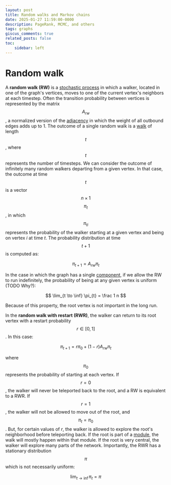 ```yaml
---
layout: post
title: Random walks and Markov chains
date: 2025-01-27 11:59:00-0000
description: PageRank, MCMC, and others
tags: graphs
giscus_comments: true
related_posts: false
toc:
    sidebar: left
---
```


# Random walk

A **random walk (RW)** is a [stochastic process](https://en.wikipedia.org/wiki/Stochastic_process) in which a walker, located in one of the graph's vertices, moves to one of the current vertex's neighbors at each timestep. Often the transition probability between vertices is represented by the matrix $$A_{rw}$$, a normalized version of the [adjacency](../graphs-linear-algebra#adjacency-matrix) in which the weight of all outbound edges adds up to 1. The outcome of a single random walk is a [walk](../graphs-glossary#walk) of length $$t$$, where $$t$$ represents the number of timesteps. We can consider the outcome of infinitely many random walkers departing from a given vertex. In that case, the outcome at time $$t$$ is a vector $$n \times 1$$ $$\pi_t$$, in which $$\pi_{ti}$$ represents the probability of the walker starting at a given vertex and being on vertex $i$ at time $t$. The probability distribution at time $$t+1$$ is computed as:

$$
\pi_{t+1} = A_{rw} \pi_t
$$

In the case in which the graph has a single [component](../graphs-glossary#component), if we allow the RW to run indefinitely, the probability of being at any given vertex is uniform (TODO Why?):

$$
\lim_{t \to \inf} \pi_{t} = \frac 1 n
$$

Because of this property, the root vertex is not important in the long run.

In the **random walk with restart (RWR)**, the walker can return to its root vertex with a restart probability $$r \in [0, 1]$$. In this case:

$$
\pi_{t+1} = r \pi_0 + (1 - r) A_{rw} \pi_t
$$

where $$\pi_0$$ represents the probability of starting at each vertex. If $$r = 0$$, the walker will never be teleported back to the root, and a RW is equivalent to a RWR. If $$r = 1$$, the walker will not be allowed to move out of the root, and $$\pi_t = \pi_0$$. But, for certain values of $r$, the walker is allowed to explore the root's neighborhood before teleporting back. If the root is part of a [module](../graphs-glossary#module), the walk will mostly happen within that module. If the root is very central, the walker will explore many parts of the network. Importantly, the RWR has a stationary distribution $$\pi$$ which is not necessarily uniform:

$$
\lim_{t \to \inf} \pi_{t} = \pi
$$
